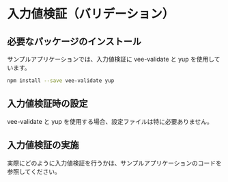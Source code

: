 # 入力値検証（バリデーション）

## 必要なパッケージのインストール

サンプルアプリケーションでは、入力値検証に vee-validate と yup を使用しています。

```bash
npm install --save vee-validate yup
```

## 入力値検証時の設定

vee-validate と yup を使用する場合、設定ファイルは特に必要ありません。

## 入力値検証の実施

実際にどのように入力値検証を行うかは、サンプルアプリケーションのコードを参照してください。

